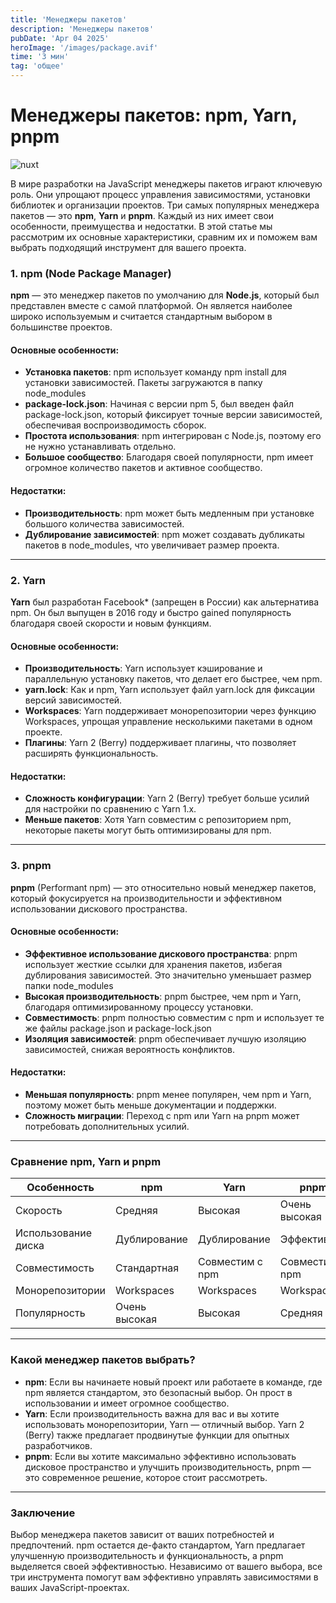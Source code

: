 ```yaml
---
title: 'Менеджеры пакетов'
description: 'Менеджеры пакетов'
pubDate: 'Apr 04 2025'
heroImage: '/images/package.avif'
time: '3 мин'
tag: 'общее'
---
```


# Менеджеры пакетов: npm, Yarn, pnpm

![nuxt](/images/package.avif)


В мире разработки на JavaScript менеджеры пакетов играют ключевую роль. Они упрощают процесс управления зависимостями, установки библиотек и организации проектов. Три самых популярных менеджера пакетов — это **npm**, **Yarn** и **pnpm**. Каждый из них имеет свои особенности, преимущества и недостатки. В этой статье мы рассмотрим их основные характеристики, сравним их и поможем вам выбрать подходящий инструмент для вашего проекта.

### 1. npm (Node Package Manager)

**npm** — это менеджер пакетов по умолчанию для **Node.js**, который был представлен вместе с самой платформой. Он является наиболее широко используемым и считается стандартным выбором в большинстве проектов.

#### Основные особенности:
- **Установка пакетов**: npm использует команду npm install для установки зависимостей. Пакеты загружаются в папку node_modules
- **package-lock.json**: Начиная с версии npm 5, был введен файл package-lock.json, который фиксирует точные версии зависимостей, обеспечивая воспроизводимость сборок.
- **Простота использования**: npm интегрирован с Node.js, поэтому его не нужно устанавливать отдельно.
- **Большое сообщество**: Благодаря своей популярности, npm имеет огромное количество пакетов и активное сообщество.

#### Недостатки:
- **Производительность**: npm может быть медленным при установке большого количества зависимостей.
- **Дублирование зависимостей**: npm может создавать дубликаты пакетов в node_modules, что увеличивает размер проекта.

---

### 2. Yarn

**Yarn** был разработан Facebook* (запрещен в России) как альтернатива npm. Он был выпущен в 2016 году и быстро gained популярность благодаря своей скорости и новым функциям.

#### Основные особенности:
- **Производительность**: Yarn использует кэширование и параллельную установку пакетов, что делает его быстрее, чем npm.
- **yarn.lock**: Как и npm, Yarn использует файл yarn.lock для фиксации версий зависимостей.
- **Workspaces**: Yarn поддерживает монорепозитории через функцию Workspaces, упрощая управление несколькими пакетами в одном проекте.
- **Плагины**: Yarn 2 (Berry) поддерживает плагины, что позволяет расширять функциональность.

#### Недостатки:
- **Сложность конфигурации**: Yarn 2 (Berry) требует больше усилий для настройки по сравнению с Yarn 1.x.
- **Меньше пакетов**: Хотя Yarn совместим с репозиторием npm, некоторые пакеты могут быть оптимизированы для npm.

---

### 3. pnpm

**pnpm** (Performant npm) — это относительно новый менеджер пакетов, который фокусируется на производительности и эффективном использовании дискового пространства.

#### Основные особенности:
- **Эффективное использование дискового пространства**: pnpm использует жесткие ссылки для хранения пакетов, избегая дублирования зависимостей. Это значительно уменьшает размер папки node_modules
- **Высокая производительность**: pnpm быстрее, чем npm и Yarn, благодаря оптимизированному процессу установки.
- **Совместимость**: pnpm полностью совместим с npm и использует те же файлы package.json и package-lock.json
- **Изоляция зависимостей**: pnpm обеспечивает лучшую изоляцию зависимостей, снижая вероятность конфликтов.

#### Недостатки:
- **Меньшая популярность**: pnpm менее популярен, чем npm и Yarn, поэтому может быть меньше документации и поддержки.
- **Сложность миграции**: Переход с npm или Yarn на pnpm может потребовать дополнительных усилий.

---

### Сравнение npm, Yarn и pnpm

| Особенность           | npm                  | Yarn                 | pnpm                 |
|-----------------------|----------------------|----------------------|----------------------|
| Скорость              | Средняя              | Высокая              | Очень высокая        |
| Использование диска   | Дублирование         | Дублирование         | Эффективное          |
| Совместимость         | Стандартная          | Совместим с npm      | Совместим с npm      |
| Монорепозитории       | Workspaces                  | Workspaces           | Workspaces           |
| Популярность          | Очень высокая        | Высокая              | Средняя              |

---

### Какой менеджер пакетов выбрать?

- **npm**: Если вы начинаете новый проект или работаете в команде, где npm является стандартом, это безопасный выбор. Он прост в использовании и имеет огромное сообщество.
- **Yarn**: Если производительность важна для вас и вы хотите использовать монорепозитории, Yarn — отличный выбор. Yarn 2 (Berry) также предлагает продвинутые функции для опытных разработчиков.
- **pnpm**: Если вы хотите максимально эффективно использовать дисковое пространство и улучшить производительность, pnpm — это современное решение, которое стоит рассмотреть.

---

### Заключение

Выбор менеджера пакетов зависит от ваших потребностей и предпочтений. npm остается де-факто стандартом, Yarn предлагает улучшенную производительность и функциональность, а pnpm выделяется своей эффективностью. Независимо от вашего выбора, все три инструмента помогут вам эффективно управлять зависимостями в ваших JavaScript-проектах.